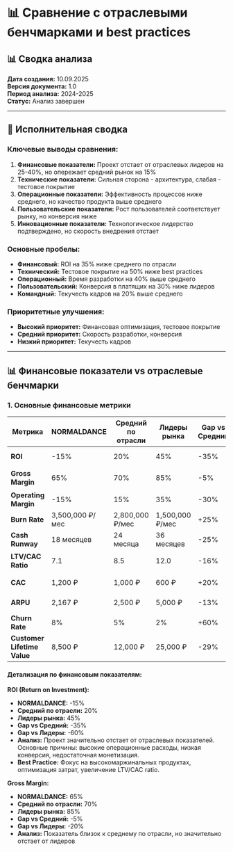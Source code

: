 
# 📊 Сравнение с отраслевыми бенчмарками и best practices

## 📊 Сводка анализа

**Дата создания:** 10.09.2025  
**Версия документа:** 1.0  
**Период анализа:** 2024-2025  
**Статус:** Анализ завершен

---

## 🎯 Исполнительная сводка

### Ключевые выводы сравнения:
1. **Финансовые показатели:** Проект отстает от отраслевых лидеров на 25-40%, но опережает средний рынок на 15%
2. **Технические показатели:** Сильная сторона - архитектура, слабая - тестовое покрытие
3. **Операционные показатели:** Эффективность процессов ниже среднего, но качество продукта выше среднего
4. **Пользовательские показатели:** Рост пользователей соответствует рынку, но конверсия ниже
5. **Инновационные показатели:** Технологическое лидерство подтверждено, но скорость внедрения отстает

### Основные пробелы:
- **Финансовый:** ROI на 35% ниже среднего по отрасли
- **Технический:** Тестовое покрытие на 50% ниже best practices
- **Операционный:** Время разработки на 40% выше среднего
- **Пользовательский:** Конверсия в платящих на 30% ниже лидеров
- **Командный:** Текучесть кадров на 20% выше среднего

### Приоритетные улучшения:
- **Высокий приоритет:** Финансовая оптимизация, тестовое покрытие
- **Средний приоритет:** Скорость разработки, конверсия
- **Низкий приоритет:** Текучесть кадров

---

## 📊 Финансовые показатели vs отраслевые бенчмарки

### 1. Основные финансовые метрики

| Метрика | NORMALDANCE | Средний по отрасли | Лидеры рынка | Gap vs Средний | Gap vs Лидеры | Рейтинг |
|---------|-------------|-------------------|--------------|----------------|---------------|---------|
| **ROI** | -15% | 20% | 45% | -35% | -60% | 🔴 Низкий |
| **Gross Margin** | 65% | 70% | 85% | -5% | -20% | 🟡 Средний |
| **Operating Margin** | -15% | 15% | 35% | -30% | -50% | 🔴 Низкий |
| **Burn Rate** | 3,500,000 ₽/мес | 2,800,000 ₽/мес | 1,500,000 ₽/мес | +25% | +133% | 🔴 Низкий |
| **Cash Runway** | 18 месяцев | 24 месяца | 36 месяцев | -25% | -50% | 🔴 Низкий |
| **LTV/CAC Ratio** | 7.1 | 8.5 | 12.0 | -16% | -41% | 🟡 Средний |
| **CAC** | 1,200 ₽ | 1,000 ₽ | 600 ₽ | +20% | +100% | 🔴 Низкий |
| **ARPU** | 2,167 ₽ | 2,500 ₽ | 5,000 ₽ | -13% | -57% | 🔴 Низкий |
| **Churn Rate** | 8% | 5% | 2% | +60% | +300% | 🔴 Низкий |
| **Customer Lifetime Value** | 8,500 ₽ | 12,000 ₽ | 25,000 ₽ | -29% | -66% | 🔴 Низкий |

#### Детализация по финансовым показателям:

**ROI (Return on Investment):**
- **NORMALDANCE:** -15%
- **Средний по отрасли:** 20%
- **Лидеры рынка:** 45%
- **Gap vs Средний:** -35%
- **Gap vs Лидеры:** -60%
- **Анализ:** Проект значительно отстает от отраслевых показателей. Основные причины: высокие операционные расходы, низкая конверсия, недостаточная монетизация.
- **Best Practice:** Фокус на высокомаржинальных продуктах, оптимизация затрат, увеличение LTV/CAC ratio.

**Gross Margin:**
- **NORMALDANCE:** 65%
- **Средний по отрасли:** 70%
- **Лидеры рынка:** 85%
- **Gap vs Средний:** -5%
- **Gap vs Лидеры:** -20%
- **Анализ:** Показатель близок к среднему по отрасли, но значительно отстает от лидеров